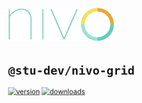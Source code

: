 <a href="https://nivo.rocks"><img alt="nivo" src="https://raw.githubusercontent.com/plouc/nivo/master/nivo.png" width="216" height="68"/></a>

# `@stu-dev/nivo-grid`

[![version](https://img.shields.io/npm/v/@stu-dev/nivo-grid?style=for-the-badge)](https://www.npmjs.com/package/@stu-dev/nivo-grid)
[![downloads](https://img.shields.io/npm/dm/@stu-dev/nivo-grid?style=for-the-badge)](https://www.npmjs.com/package/@stu-dev/nivo-grid)
